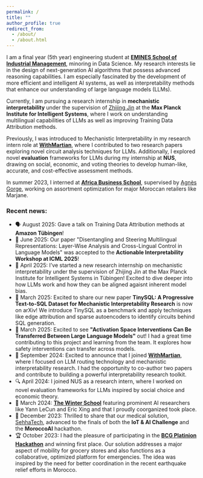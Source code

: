 ```yaml
---
permalink: /
title: ""
author_profile: true
redirect_from: 
  - /about/
  - /about.html
---
```



I am a final year (5th year) engineering student at [**EMINES School of Industrial Management**](https://www.emines-ingenieur.org/), minoring in Data Science. My research interests lie in the design of next-generation AI algorithms that possess advanced reasoning capabilities. I am especially fascinated by the development of more efficient and intelligent AI systems, as well as interpretability methods that enhance our understanding of large language models (LLMs).  

Currently, I am pursuing a research internship in **mechanistic interpretability** under the supervision of [Zhijing Jin](https://zhijing-jin.com/) at the **Max Planck Institute for Intelligent Systems**, where I work on understanding multilingual capabilities of LLMs as well as improving Training Data Attribution methods.

Previously, I was introduced to Mechanistic Interpretability in my research intern role at [**WithMartian**](https://withmartian.com/), where I contributed to two research papers exploring novel circuit analysis techniques for LLMs. Additionally, I explored novel **evaluation** frameworks for LLMs during my internship at **NUS**, drawing on social, economic, and voting theories to develop human-like, accurate, and cost-effective assessment methods.

In summer 2023, I interned at [**Africa Business School**](https://abs.um6p.ma/), supervised by [Agnès Gorge](https://abs.um6p.ma/professors_permanent/agnes-gorge/), working on assortment optimization for major Moroccan retailers like Marjane.  


### Recent news:
- 🗣️ August 2025: Gave a talk on Training Data Attribution methods at **Amazon Tübingen**!
- 🧠 June 2025: Our paper "Disentangling and Steering Multilingual Representations: Layer-Wise Analysis and Cross-Lingual Control in Language Models" was accepted to the **Actionable Interpretability Workshop at ICML 2025**! 
- 🧪 April 2025: I’ve started a new research internship on mechanistic interpretability under the supervision of Zhijing Jin at the Max Planck Institute for Intelligent Systems in Tübingen! Excited to dive deeper into how LLMs work and how they can be aligned agaisnt inherent model bias.
- 📄 March 2025: Excited to share our new paper **TinySQL: A Progressive Text-to-SQL Dataset for Mechanistic Interpretability Research** is now on arXiv! We introduce TinySQL as a benchmark and apply techniques like edge attribution and sparse autoencoders to identify circuits behind SQL generation.
- 🔬 March 2025: Excited to see **"Activation Space Interventions Can Be Transferred Between Large Language Models"** out! I had a great time contributing to this project and learning from the team. It explores how safety interventions can transfer across models.
- 🚀 September 2024: Excited to announce that I joined [**WithMartian**](https://blog.withmartian.com/), where I focused on LLM routing technology and mechanistic interpretability research. I had the opportunity to co-author two papers and contribute to building a powerful interpretability research toolkit.
- 🔍 April 2024: I joined NUS as a research intern, where I worked on novel evaluation frameworks for LLMs inspired by social choice and economic theory.  
- 🌟 March 2024: [**The Winter School**](https://midas.centrale-casablanca.net/winter-school-2024-generative-ai/index.html) featuring prominent AI researchers like Yann LeCun and Eric Xing and that I proudly coorganized took place.
- 🏅 December 2023: Thrilled to share that our medical solution, [SehhaTech](https://github.com/MoroccoAI/2023-GenAI-Hackathon/tree/main/SehhaTech), advanced to the finals of both the **IoT & AI Challenge** and the **MoroccoAI** hackathon. 
- 🏆 October 2023: I had the pleasure of participating in the [**BCG Platinion Hackathon**](https://www.bcgplatinion.com/blog/bcg-platinion-hackathon-aftermovie-2023) and winning first place. Our solution addresses a major aspect of mobility for grocery stores and also functions as a collaborative, optimized platform for emergencies. The idea was inspired by the need for better coordination in the recent earthquake relief efforts in Morocco. 

